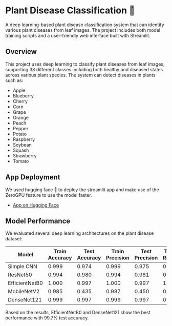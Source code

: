 # Plant Disease Classification 🌿

A deep learning-based plant disease classification system that can identify various plant diseases from leaf images. The project includes both model training scripts and a user-friendly web interface built with Streamlit.

## Overview

This project uses deep learning to classify plant diseases from leaf images, supporting 38 different classes including both healthy and diseased states across various plant species. The system can detect diseases in plants such as:
- Apple
- Blueberry
- Cherry
- Corn
- Grape
- Orange
- Peach
- Pepper
- Potato
- Raspberry
- Soybean
- Squash
- Strawberry
- Tomato

## App Deployment

We used hugging face 🤗 to deploy the streamlit app and make use of the ZeroGPU feature to use the model faster.
- [App on Hugging Face](https://huggingface.co/spaces/ziadmostafa/Plants-Diseases-Classification)

## Model Performance

We evaluated several deep learning architectures on the plant disease dataset:

| Model | Train Accuracy | Test Accuracy | Train Precision | Test Precision | Train Recall | Test Recall |
|-------|---------------|---------------|-----------------|----------------|--------------|-------------|
| Simple CNN | 0.999 | 0.974 | 0.999 | 0.975 | 0.999 | 0.973 |
| ResNet50 | 0.994 | 0.980 | 0.994 | 0.981 | 0.994 | 0.979 |
| EfficientNetB0 | 1.000 | 0.997 | 1.000 | 0.997 | 1.000 | 0.997 |
| MobileNetV2 | 0.985 | 0.435 | 0.987 | 0.450 | 0.984 | 0.428 |
| DenseNet121 | 0.999 | 0.997 | 0.999 | 0.997 | 0.999 | 0.996 |

Based on the results, EfficientNetB0 and DenseNet121 show the best performance with 99.7% test accuracy.

